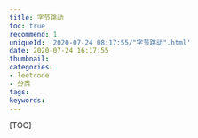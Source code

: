 ```yaml
---
title: 字节跳动
toc: true
recommend: 1
uniqueId: '2020-07-24 08:17:55/"字节跳动".html'
date: 2020-07-24 16:17:55
thumbnail:
categories:
- leetcode
- 分类
tags:
keywords:
---
```


[TOC]

<!--more-->
